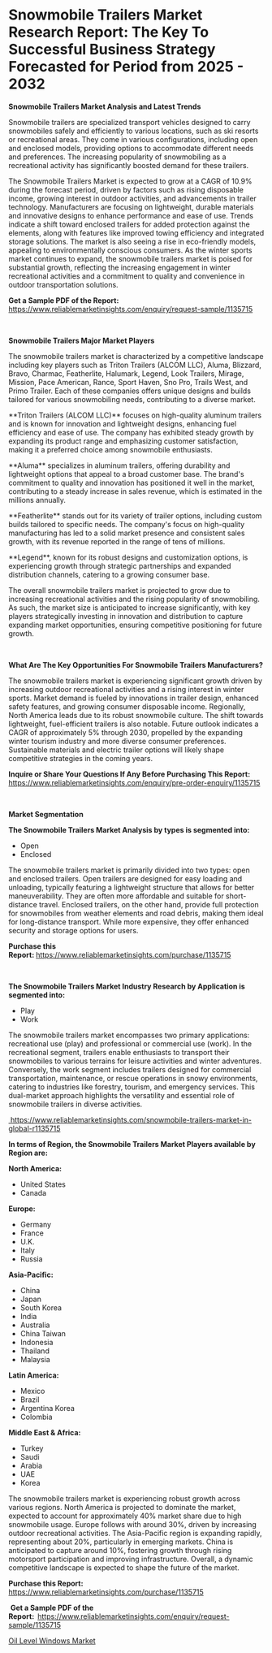 <p><h1>Snowmobile Trailers Market Research Report: The Key To Successful Business Strategy Forecasted for Period from 2025 - 2032</h1></p><p><strong>Snowmobile Trailers Market Analysis and Latest Trends</strong></p>
<p><p>Snowmobile trailers are specialized transport vehicles designed to carry snowmobiles safely and efficiently to various locations, such as ski resorts or recreational areas. They come in various configurations, including open and enclosed models, providing options to accommodate different needs and preferences. The increasing popularity of snowmobiling as a recreational activity has significantly boosted demand for these trailers.</p><p>The Snowmobile Trailers Market is expected to grow at a CAGR of 10.9% during the forecast period, driven by factors such as rising disposable income, growing interest in outdoor activities, and advancements in trailer technology. Manufacturers are focusing on lightweight, durable materials and innovative designs to enhance performance and ease of use. Trends indicate a shift toward enclosed trailers for added protection against the elements, along with features like improved towing efficiency and integrated storage solutions. The market is also seeing a rise in eco-friendly models, appealing to environmentally conscious consumers. As the winter sports market continues to expand, the snowmobile trailers market is poised for substantial growth, reflecting the increasing engagement in winter recreational activities and a commitment to quality and convenience in outdoor transportation solutions.</p></p>
<p><strong>Get a Sample PDF of the Report:&nbsp;</strong> <a href="https://www.reliablemarketinsights.com/enquiry/request-sample/1135715?utm_campaign=3257&utm_medium=2&utm_source=Github&utm_content=ia&utm_term=30032025&utm_id=snowmobile-trailers">https://www.reliablemarketinsights.com/enquiry/request-sample/1135715</a></p>
<p>&nbsp;</p>
<p><strong>Snowmobile Trailers Major Market Players</strong></p>
<p><p>The snowmobile trailers market is characterized by a competitive landscape including key players such as Triton Trailers (ALCOM LLC), Aluma, Blizzard, Bravo, Charmac, Featherlite, Halumark, Legend, Look Trailers, Mirage, Mission, Pace American, Rance, Sport Haven, Sno Pro, Trails West, and Primo Trailer. Each of these companies offers unique designs and builds tailored for various snowmobiling needs, contributing to a diverse market.</p><p>**Triton Trailers (ALCOM LLC)** focuses on high-quality aluminum trailers and is known for innovation and lightweight designs, enhancing fuel efficiency and ease of use. The company has exhibited steady growth by expanding its product range and emphasizing customer satisfaction, making it a preferred choice among snowmobile enthusiasts.</p><p>**Aluma** specializes in aluminum trailers, offering durability and lightweight options that appeal to a broad customer base. The brand's commitment to quality and innovation has positioned it well in the market, contributing to a steady increase in sales revenue, which is estimated in the millions annually.</p><p>**Featherlite** stands out for its variety of trailer options, including custom builds tailored to specific needs. The company's focus on high-quality manufacturing has led to a solid market presence and consistent sales growth, with its revenue reported in the range of tens of millions.</p><p>**Legend**, known for its robust designs and customization options, is experiencing growth through strategic partnerships and expanded distribution channels, catering to a growing consumer base.</p><p>The overall snowmobile trailers market is projected to grow due to increasing recreational activities and the rising popularity of snowmobiling. As such, the market size is anticipated to increase significantly, with key players strategically investing in innovation and distribution to capture expanding market opportunities, ensuring competitive positioning for future growth.</p></p>
<p>&nbsp;</p>
<p><strong>What Are The Key Opportunities For Snowmobile Trailers Manufacturers?</strong></p>
<p><p>The snowmobile trailers market is experiencing significant growth driven by increasing outdoor recreational activities and a rising interest in winter sports. Market demand is fueled by innovations in trailer design, enhanced safety features, and growing consumer disposable income. Regionally, North America leads due to its robust snowmobile culture. The shift towards lightweight, fuel-efficient trailers is also notable. Future outlook indicates a CAGR of approximately 5% through 2030, propelled by the expanding winter tourism industry and more diverse consumer preferences. Sustainable materials and electric trailer options will likely shape competitive strategies in the coming years.</p></p>
<p><strong>Inquire or Share Your Questions If Any Before Purchasing This Report:</strong> <a href="https://www.reliablemarketinsights.com/enquiry/pre-order-enquiry/1135715?utm_campaign=3257&utm_medium=2&utm_source=Github&utm_content=ia&utm_term=30032025&utm_id=snowmobile-trailers">https://www.reliablemarketinsights.com/enquiry/pre-order-enquiry/1135715</a></p>
<p>&nbsp;</p>
<p><strong>Market Segmentation</strong></p>
<p><strong>The Snowmobile Trailers Market Analysis by types is segmented into:</strong></p>
<p><ul><li>Open</li><li>Enclosed</li></ul></p>
<p><p>The snowmobile trailers market is primarily divided into two types: open and enclosed trailers. Open trailers are designed for easy loading and unloading, typically featuring a lightweight structure that allows for better maneuverability. They are often more affordable and suitable for short-distance travel. Enclosed trailers, on the other hand, provide full protection for snowmobiles from weather elements and road debris, making them ideal for long-distance transport. While more expensive, they offer enhanced security and storage options for users.</p></p>
<p><strong>Purchase this Report:&nbsp;</strong><a href="https://www.reliablemarketinsights.com/purchase/1135715?utm_campaign=3257&utm_medium=2&utm_source=Github&utm_content=ia&utm_term=30032025&utm_id=snowmobile-trailers">https://www.reliablemarketinsights.com/purchase/1135715</a></p>
<p>&nbsp;</p>
<p><strong>The Snowmobile Trailers Market Industry Research by Application is segmented into:</strong></p>
<p><ul><li>Play</li><li>Work</li></ul></p>
<p><p>The snowmobile trailers market encompasses two primary applications: recreational use (play) and professional or commercial use (work). In the recreational segment, trailers enable enthusiasts to transport their snowmobiles to various terrains for leisure activities and winter adventures. Conversely, the work segment includes trailers designed for commercial transportation, maintenance, or rescue operations in snowy environments, catering to industries like forestry, tourism, and emergency services. This dual-market approach highlights the versatility and essential role of snowmobile trailers in diverse activities.</p></p>
<p><a href="https://www.reliablemarketinsights.com/snowmobile-trailers-market-in-global-r1135715?utm_campaign=3257&utm_medium=2&utm_source=Github&utm_content=ia&utm_term=30032025&utm_id=snowmobile-trailers">&nbsp;https://www.reliablemarketinsights.com/snowmobile-trailers-market-in-global-r1135715</a></p>
<p><strong>In terms of Region, the Snowmobile Trailers Market Players available by Region are:</strong></p>
<p>
    <p> <strong> North America: </strong>
        <ul>
            <li>United States</li>
            <li>Canada</li>
        </ul>
        </p> 
    <p> <strong> Europe: </strong>
        <ul>
            <li>Germany</li>
            <li>France</li>
            <li>U.K.</li>
            <li>Italy</li>
            <li>Russia</li>
        </ul>
        </p> 
    <p> <strong> Asia-Pacific: </strong>
        <ul>
            <li>China</li>
            <li>Japan</li>
            <li>South Korea</li>
            <li>India</li>
            <li>Australia</li>
            <li>China Taiwan</li>
            <li>Indonesia</li>
            <li>Thailand</li>
            <li>Malaysia</li>
        </ul>
        </p> 
    <p> <strong> Latin America: </strong>
        <ul>
            <li>Mexico</li>
            <li>Brazil</li>
            <li>Argentina Korea</li>
            <li>Colombia</li>
        </ul>
        </p> 
    <p> <strong> Middle East & Africa: </strong>
        <ul>
            <li>Turkey</li>
            <li>Saudi</li>
            <li>Arabia</li>
            <li>UAE</li>
            <li>Korea</li>
        </ul>
    </p>
    </p>
<p><p>The snowmobile trailers market is experiencing robust growth across various regions. North America is projected to dominate the market, expected to account for approximately 40% market share due to high snowmobile usage. Europe follows with around 30%, driven by increasing outdoor recreational activities. The Asia-Pacific region is expanding rapidly, representing about 20%, particularly in emerging markets. China is anticipated to capture around 10%, fostering growth through rising motorsport participation and improving infrastructure. Overall, a dynamic competitive landscape is expected to shape the future of the market.</p></p>
<p><strong>Purchase this Report: </strong><a href="https://www.reliablemarketinsights.com/purchase/1135715?utm_campaign=3257&utm_medium=2&utm_source=Github&utm_content=ia&utm_term=30032025&utm_id=snowmobile-trailers">https://www.reliablemarketinsights.com/purchase/1135715</a></p>
<p>&nbsp;<strong>Get a Sample PDF of the Report:&nbsp;&nbsp;</strong><a href="https://www.reliablemarketinsights.com/enquiry/request-sample/1135715?utm_campaign=3257&utm_medium=2&utm_source=Github&utm_content=ia&utm_term=30032025&utm_id=snowmobile-trailers">https://www.reliablemarketinsights.com/enquiry/request-sample/1135715</a></p>
<p><strong></strong></p>
<p><p><a href="https://github.com/mehakmiamid1/Market-Research-Report-List-1/blob/main/oil-level-windows-market.md?utm_campaign=3257&utm_medium=2&utm_source=Github&utm_content=ia&utm_term=30032025&utm_id=snowmobile-trailers">Oil Level Windows Market</a></p></p>